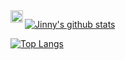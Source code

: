 <!--
**HelloJinny/HelloJinny** is a ✨ _special_ ✨ repository because its `README.md` (this file) appears on your GitHub profile.

Here are some ideas to get you started:

- 🔭 I’m currently working on ...
- 🌱 I’m currently learning ...
- 👯 I’m looking to collaborate on ...
- 🤔 I’m looking for help with ...
- 💬 Ask me about ...
- 📫 How to reach me: ...
- 😄 Pronouns: ...
- ⚡ Fun fact: ...
-->

<!-- 배지 -->
<a href="https://blog.naver.com/vkfkdto0209">
  <img align="left" alt="HelloJinny | NaverBlog" width="20px"
       src="https://raw.githubusercontent.com/HelloJinny/HelloJinny/main/img/naverblog.png" />
</a>

<!--
**GitHub Stats Card

✔ 개별 통계 숨기기 
   - 예시 : &hide=stars,commits,prs,issues,contribs

✔ 총 커밋 수에 private 컨트리뷰트 개수 추가하기
  - 예시: &count_private=true

✔ 아이콘 표기
  - 예시 : show_icons=true

✔ 테마
  - 예시 : &theme=THEME_NAME
  - 모든 내장된 테마 : dark, radical, merko, gruvbox, tokyonight, onedark, cobalt, synthwave, highcontrast, dracula, ...
-->

[![Jinny's github stats](https://github-readme-stats.vercel.app/api?username=HelloJinny&show_icons=true?&theme=omni)](https://github.com/HelloJinny/github-readme-stats)

<!--
**GitHub Extra Pins 

[![ReadMe Card](https://github-readme-stats.vercel.app/api/top-langs/pin/?username=HelloJinny&repo=github-readme-stats)](https://github.com/HelloJinny/github-readme-stats)
-->

<!--
**상위 언어 카드

✔ 사용법
   - readme에 코드 추가 api/top-langs?username=HelloJinny

✔ 개별 언어 숨기기  
   - 예시 : &hide=language1,language2

✔ 컴팩터 언어 카드 레이아웃
   - 예시 : &layout=compact
-->

[![Top Langs](https://github-readme-stats.vercel.app/api/top-langs/?username=HelloJinny&layout=compact)](https://github.com/HelloJinny/github-readme-stats)

